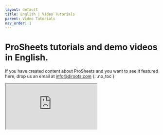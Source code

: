 ```yaml
---
layout: default
title: English | Video Tutorials
parent: Video Tutorials
nav_order: 1
---
```


# ProSheets tutorials and demo videos in English.
If you have created content about ProSheets and you want to see it featured here, drop us an email at info@diroots.com
{: .no_toc }

 <div class="di-iframe-container">
  <iframe
  title="Revit to PDF with custom filename | ProSheets Revit Plugin"
  class="di-responsive-iframe" 
  src="https://www.youtube.com/embed/WBp7NR5tw_g?feature=oembed">
  </iframe>
</div> 
